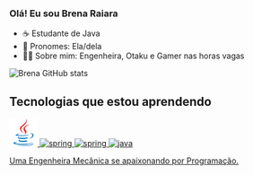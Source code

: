 ### Olá! Eu sou Brena Raiara

- ☕ Estudante de Java
- 🌈 Pronomes: Ela/dela
- 🐱‍👤 Sobre mim: Engenheira, Otaku e Gamer nas horas vagas
  
 ![Brena GitHub stats](https://github-readme-stats.vercel.app/api?username=brenaraiara&show_icons=true&theme=radical)


  ## Tecnologias que estou aprendendo
  </a> <a href="https://www.java.com" target="_blank"> <img src="https://raw.githubusercontent.com/devicons/devicon/master/icons/java/java-original.svg" alt="java" width="50" height="50"/>
  </a> <a href="https://spring.io/" target="_blank"> <img src="https://img.shields.io/badge/Spring-6DB33F.svg?style=for-the-badge&logo=Spring&logoColor=white" alt="spring" width="92" height="29"/>
  </a> <a href="https://spring.io/" target="_blank"> <img src="https://img.shields.io/badge/Git-F05032.svg?style=for-the-badge&logo=Git&logoColor=white" alt="spring" width="70" height="29"/>
  </a> <a href="https://www.java.com" target="_blank"> <img src="https://img.shields.io/badge/GitHub-100000?style=for-the-badge&logo=github&logoColor=white" alt="java" width="99" height="30"/>
   
  Uma Engenheira Mecânica se apaixonando por Programação.
